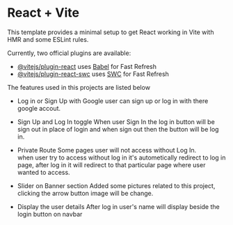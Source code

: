 # React + Vite

This template provides a minimal setup to get React working in Vite with HMR and some ESLint rules.

Currently, two official plugins are available:

- [@vitejs/plugin-react](https://github.com/vitejs/vite-plugin-react/blob/main/packages/plugin-react/README.md) uses [Babel](https://babeljs.io/) for Fast Refresh
- [@vitejs/plugin-react-swc](https://github.com/vitejs/vite-plugin-react-swc) uses [SWC](https://swc.rs/) for Fast Refresh


The features used in this projects are listed below

- Log in or Sign Up with Google
user can sign up or log in with there google accout.

- Sign Up and Log In toggle
When user Sign In the log in button will be sign out in place of login 
and when sign out  then the button will be log in.

- Private Route 
Some pages user will not access without Log In.  
when user try to access without log in it's autometically redirect to log in page, after log in  it will redirect to that particular page where user wanted to access.

- Slider on Banner section
Added some pictures related to this project, clicking the arrow button image will be change.

- Display the user details
After log in user's name will display beside the login button on navbar

